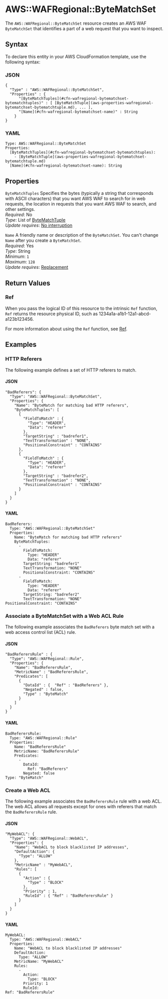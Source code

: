 # AWS::WAFRegional::ByteMatchSet<a name="aws-resource-wafregional-bytematchset"></a>

The `AWS::WAFRegional::ByteMatchSet` resource creates an AWS WAF `ByteMatchSet` that identifies a part of a web request that you want to inspect\.

## Syntax<a name="aws-resource-wafregional-bytematchset-syntax"></a>

To declare this entity in your AWS CloudFormation template, use the following syntax:

### JSON<a name="aws-resource-wafregional-bytematchset-syntax.json"></a>

```
{
  "Type" : "AWS::WAFRegional::ByteMatchSet",
  "Properties" : {
      "[ByteMatchTuples](#cfn-wafregional-bytematchset-bytematchtuples)" : [ [ByteMatchTuple](aws-properties-wafregional-bytematchset-bytematchtuple.md), ... ],
      "[Name](#cfn-wafregional-bytematchset-name)" : String
    }
}
```

### YAML<a name="aws-resource-wafregional-bytematchset-syntax.yaml"></a>

```
Type: AWS::WAFRegional::ByteMatchSet
Properties: 
  [ByteMatchTuples](#cfn-wafregional-bytematchset-bytematchtuples): 
    - [ByteMatchTuple](aws-properties-wafregional-bytematchset-bytematchtuple.md)
  [Name](#cfn-wafregional-bytematchset-name): String
```

## Properties<a name="aws-resource-wafregional-bytematchset-properties"></a>

`ByteMatchTuples`  <a name="cfn-wafregional-bytematchset-bytematchtuples"></a>
Specifies the bytes \(typically a string that corresponds with ASCII characters\) that you want AWS WAF to search for in web requests, the location in requests that you want AWS WAF to search, and other settings\.  
*Required*: No  
*Type*: List of [ByteMatchTuple](aws-properties-wafregional-bytematchset-bytematchtuple.md)  
*Update requires*: [No interruption](https://docs.aws.amazon.com/AWSCloudFormation/latest/UserGuide/using-cfn-updating-stacks-update-behaviors.html#update-no-interrupt)

`Name`  <a name="cfn-wafregional-bytematchset-name"></a>
A friendly name or description of the `ByteMatchSet`\. You can't change `Name` after you create a `ByteMatchSet`\.  
*Required*: Yes  
*Type*: String  
*Minimum*: `1`  
*Maximum*: `128`  
*Update requires*: [Replacement](https://docs.aws.amazon.com/AWSCloudFormation/latest/UserGuide/using-cfn-updating-stacks-update-behaviors.html#update-replacement)

## Return Values<a name="aws-resource-wafregional-bytematchset-return-values"></a>

### Ref<a name="aws-resource-wafregional-bytematchset-return-values-ref"></a>

 When you pass the logical ID of this resource to the intrinsic `Ref` function, `Ref` returns the resource physical ID, such as 1234a1a\-a1b1\-12a1\-abcd\-a123b123456\.

For more information about using the `Ref` function, see [Ref](https://docs.aws.amazon.com/AWSCloudFormation/latest/UserGuide/intrinsic-function-reference-ref.html)\.

## Examples<a name="aws-resource-wafregional-bytematchset--examples"></a>

### HTTP Referers<a name="aws-resource-wafregional-bytematchset--examples--HTTP_Referers"></a>

The following example defines a set of HTTP referers to match\.

#### JSON<a name="aws-resource-wafregional-bytematchset--examples--HTTP_Referers--json"></a>

```
"BadReferers": {
  "Type": "AWS::WAFRegional::ByteMatchSet",
  "Properties": {
    "Name": "ByteMatch for matching bad HTTP referers",
    "ByteMatchTuples": [
      {
        "FieldToMatch" : {
          "Type": "HEADER",
          "Data": "referer"
        },
        "TargetString" : "badrefer1",
        "TextTransformation" : "NONE",
        "PositionalConstraint" : "CONTAINS"
      },
      {
        "FieldToMatch" : {
          "Type": "HEADER",
          "Data": "referer"
        },
        "TargetString" : "badrefer2",
        "TextTransformation" : "NONE",
        "PositionalConstraint" : "CONTAINS"
      }
    ]
  }
}
```

#### YAML<a name="aws-resource-wafregional-bytematchset--examples--HTTP_Referers--yaml"></a>

```
BadReferers: 
  Type: "AWS::WAFRegional::ByteMatchSet"
  Properties: 
    Name: "ByteMatch for matching bad HTTP referers"
    ByteMatchTuples: 
      - 
        FieldToMatch: 
          Type: "HEADER"
          Data: "referer"
        TargetString: "badrefer1"
        TextTransformation: "NONE"
        PositionalConstraint: "CONTAINS"
      - 
        FieldToMatch: 
          Type: "HEADER"
          Data: "referer"
        TargetString: "badrefer2"
        TextTransformation: "NONE"
PositionalConstraint: "CONTAINS"
```

### Associate a ByteMatchSet with a Web ACL Rule<a name="aws-resource-wafregional-bytematchset--examples--Associate_a_ByteMatchSet_with_a_Web_ACL_Rule"></a>

The following example associates the `BadReferers` byte match set with a web access control list \(ACL\) rule\.

#### JSON<a name="aws-resource-wafregional-bytematchset--examples--Associate_a_ByteMatchSet_with_a_Web_ACL_Rule--json"></a>

```
"BadReferersRule" : {
  "Type": "AWS::WAFRegional::Rule",
  "Properties": {
    "Name": "BadReferersRule",
    "MetricName" : "BadReferersRule",
    "Predicates": [
      {
        "DataId" : {  "Ref" : "BadReferers" },
        "Negated" : false,
        "Type" : "ByteMatch"
      }
    ]
  }
}
```

#### YAML<a name="aws-resource-wafregional-bytematchset--examples--Associate_a_ByteMatchSet_with_a_Web_ACL_Rule--yaml"></a>

```
BadReferersRule: 
  Type: "AWS::WAFRegional::Rule"
  Properties: 
    Name: "BadReferersRule"
    MetricName: "BadReferersRule"
    Predicates: 
      - 
        DataId: 
          Ref: "BadReferers"
        Negated: false
Type: "ByteMatch"
```

### Create a Web ACL<a name="aws-resource-wafregional-bytematchset--examples--Create_a_Web_ACL"></a>

The following example associates the `BadReferersRule` rule with a web ACL\. The web ACL allows all requests except for ones with referers that match the `BadReferersRule` rule\.

#### JSON<a name="aws-resource-wafregional-bytematchset--examples--Create_a_Web_ACL--json"></a>

```
"MyWebACL": {
  "Type": "AWS::WAFRegional::WebACL",
  "Properties": {
    "Name": "WebACL to block blacklisted IP addresses",
    "DefaultAction": {
      "Type": "ALLOW"
    },
    "MetricName" : "MyWebACL",
    "Rules": [
      {
        "Action" : {
          "Type" : "BLOCK"
        },
        "Priority" : 1,
        "RuleId" : { "Ref" : "BadReferersRule" }
      }
    ]
  }      
}
```

#### YAML<a name="aws-resource-wafregional-bytematchset--examples--Create_a_Web_ACL--yaml"></a>

```
MyWebACL: 
  Type: "AWS::WAFRegional::WebACL"
  Properties: 
    Name: "WebACL to block blacklisted IP addresses"
    DefaultAction: 
      Type: "ALLOW"
    MetricName: "MyWebACL"
    Rules: 
      - 
        Action: 
          Type: "BLOCK"
        Priority: 1
        RuleId: 
Ref: "BadReferersRule"
```